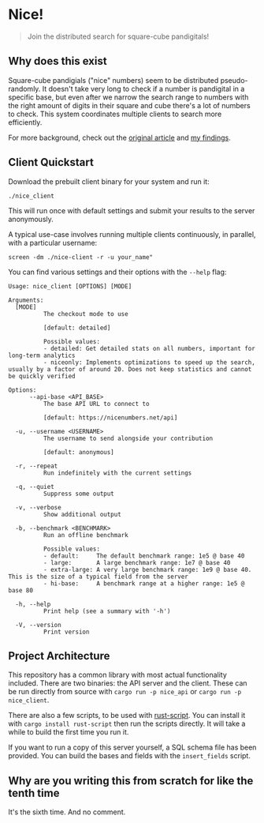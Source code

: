 # Nice!

> Join the distributed search for square-cube pandigitals!

## Why does this exist

Square-cube pandigials ("nice" numbers) seem to be distributed pseudo-randomly. It doesn't take very long to check if a number is pandigital in a specific base, but even after we narrow the search range to numbers with the right amount of digits in their square and cube there's a lot of numbers to check. This system coordinates multiple clients to search more efficiently.

For more background, check out the [original article](https://beautifulthorns.wixsite.com/home/post/is-69-unique) and [my findings](https://nicenumbers.net).

## Client Quickstart

Download the prebuilt client binary for your system and run it:

```
./nice_client
```

This will run once with default settings and submit your results to the server anonymously.

A typical use-case involves running multiple clients continuously, in parallel, with a particular username:

```
screen -dm ./nice-client -r -u your_name"
```

You can find various settings and their options with the `--help` flag:

```
Usage: nice_client [OPTIONS] [MODE]

Arguments:
  [MODE]
          The checkout mode to use

          [default: detailed]

          Possible values:
          - detailed: Get detailed stats on all numbers, important for long-term analytics
          - niceonly: Implements optimizations to speed up the search, usually by a factor of around 20. Does not keep statistics and cannot be quickly verified

Options:
      --api-base <API_BASE>
          The base API URL to connect to

          [default: https://nicenumbers.net/api]

  -u, --username <USERNAME>
          The username to send alongside your contribution

          [default: anonymous]

  -r, --repeat
          Run indefinitely with the current settings

  -q, --quiet
          Suppress some output

  -v, --verbose
          Show additional output

  -b, --benchmark <BENCHMARK>
          Run an offline benchmark

          Possible values:
          - default:     The default benchmark range: 1e5 @ base 40
          - large:       A large benchmark range: 1e7 @ base 40
          - extra-large: A very large benchmark range: 1e9 @ base 40. This is the size of a typical field from the server
          - hi-base:     A benchmark range at a higher range: 1e5 @ base 80

  -h, --help
          Print help (see a summary with '-h')

  -V, --version
          Print version
```

## Project Architecture

This repository has a common library with most actual functionality included. There are two binaries: the API server and the client. These can be run directly from source with `cargo run -p nice_api` or `cargo run -p nice_client`.

There are also a few scripts, to be used with [rust-script](https://rust-script.org/). You can install it with `cargo install rust-script` then run the scripts directly. It will take a while to build the first time you run it.

If you want to run a copy of this server yourself, a SQL schema file has been provided. You can build the bases and fields with the `insert_fields` script.

## Why are you writing this from scratch for like the tenth time

It's the sixth time. And no comment.
